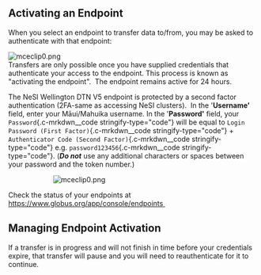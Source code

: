  

Activating an Endpoint
----------------------

When you select an endpoint to transfer data to/from, you may be asked
to authenticate with that endpoint:

![mceclip0.png](https://support.nesi.org.nz/hc/article_attachments/4405622947215/mceclip0.png)\
Transfers are only possible once you have supplied credentials that
authenticate your access to the endpoint. This process is known as
\"activating the endpoint\".  The endpoint remains active for 24
hours.  

The NeSI Wellington DTN V5 endpoint is protected by a second factor
authentication (2FA-same as accessing NeSI clusters).  In the
\'**Username\'** field, enter your Māui/Mahuika username. In the
\'**Password\'** field, your `Password`{.c-mrkdwn__code
stringify-type="code"} will be equal to
`Login Password (First Factor)`{.c-mrkdwn__code stringify-type="code"} +
`Authenticator Code (Second Factor)`{.c-mrkdwn__code
stringify-type="code"} e.g. `password123456`{.c-mrkdwn__code
stringify-type="code"}. (***Do not*** use any additional characters or
spaces between your password and the token number.)

                     
 ![mceclip0.png](https://support.nesi.org.nz/hc/article_attachments/4408962414351/mceclip0.png)

Check the status of your endpoints at
<https://www.globus.org/app/console/endpoints>[ ](https://www.globus.org/app/console/endpoints)

Managing Endpoint Activation
----------------------------

If a transfer is in progress and will not finish in time before your
credentials expire, that transfer will pause and you will need to
reauthenticate for it to continue.

 

 

